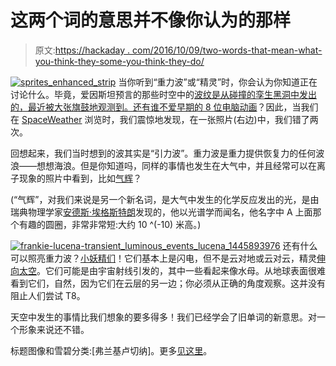 # 这两个词的意思并不像你认为的那样

> 原文:[https://hackaday . com/2016/10/09/two-words-that-mean-what-you-think-they-some-you-think-they-do/](https://hackaday.com/2016/10/09/two-words-that-dont-mean-what-you-think-they-do/)

[![sprites_enhanced_strip](../Images/4547c5817f3e974b715d12f8f8fc7ed4.png)](https://hackaday.com/wp-content/uploads/2016/10/sprites_enhanced_strip.jpg) 当你听到“重力波”或“精灵”时，你会认为你知道正在讨论什么。毕竟，爱因斯坦预言的那些时空中的[波纹是从碰撞的孪生黑洞中发出的，最近被大张旗鼓地观测到。还有谁不爱早期的 8 位](http://hackaday.com/2016/02/17/about-those-gravitational-waves/)[电脑动画](https://en.wikipedia.org/wiki/Sprite_%28computer_graphics%29)？因此，当我们在 [SpaceWeather](http://www.spaceweather.com/archive.php?view=1&day=06&month=10&year=2016) 浏览时，我们震惊地发现，在一张照片(右边)中，我们错了两次。

回想起来，我们当时想到的波其实是“引力波”。重力波是重力提供恢复力的任何波浪——想想海浪。但是你知道吗，同样的事情也发生在大气中，并且经常可以在离子现象的照片中看到，比如[气辉](http://spaceweathergallery.com/index.php?title=airglow)？

(“气辉”，对我们来说是另一个新名词，是大气中发生的化学反应发出的光，是由瑞典物理学家[安德斯·埃格斯特朗](https://en.wikipedia.org/wiki/Anders_Jonas_%C3%85ngstr%C3%B6m)发现的，他以光谱学而闻名，他名字中 A 上面那个有趣的圆圈，非常非常短:大约 10 ^(-10) 米高。)

[![frankie-lucena-transient_luminous_events_lucena_1445893976](../Images/7a2cbbb7ff6fe450ea21943479752a71.png)](https://hackaday.com/wp-content/uploads/2016/10/frankie-lucena-transient_luminous_events_lucena_1445893976.jpg) 还有什么可以照亮重力波？[小妖精们](https://en.wikipedia.org/wiki/Sprite_(lightning))！它们基本上是闪电，但不是云对地或云对云，精灵[伸向太空](http://news.spaceweather.com/sprites-above-hurricane-matthew/)。它们可能是由宇宙射线引发的，其中一些看起来像水母。从地球表面很难看到它们，自然，因为它们在云层的另一边；你必须从正确的角度观察。这并没有阻止人们尝试 T8。

天空中发生的事情比我们想象的要多得多！我们已经学会了旧单词的新意思。对一个形象来说还不错。

标题图像和雪碧分类:[弗兰基卢切纳]。更多[见这里](http://news.spaceweather.com/sprites-above-hurricane-matthew/)。